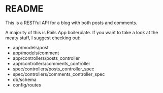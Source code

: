 # README
This is a RESTful API for a blog with both posts and comments.

A majority of this is Rails App boilerplate. If you want to take a look at the meaty stuff, I suggest checking out:
- app/models/post
- app/models/comment
- app/controllers/posts_controller
- app/controllers/comments_controller
- spec/controllers/posts_controller_spec
- spec/controllers/comments_controller_spec
- db/schema
- config/routes
